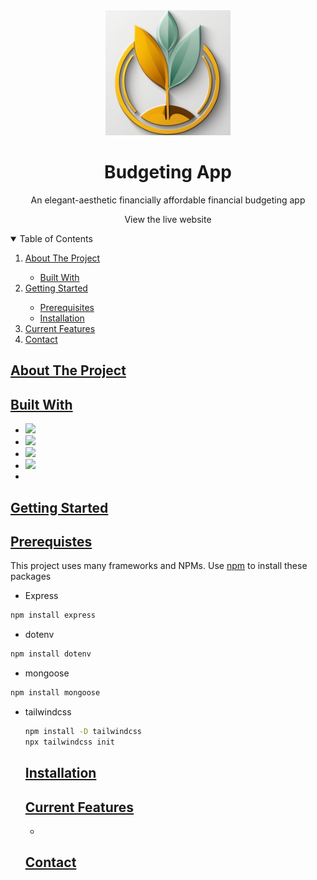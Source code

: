 <div align = "center">
  <img src = "https://github.com/kenaebus/Budgeting-App/blob/main/images/logo.png" width="200">
  <h1>Budgeting App</h1>
  <p>An elegant-aesthetic financially affordable financial budgeting app</p>
  <p>View the live website</p>
</div>

<details open>
  <summary>Table of Contents</summary>

  <ol>
    <li>
        <a href="#about_the_project">About The Project</a>
    </li>
      <ul>
        <li><a href="#built_with">Built With</a></li>
      </ul>
    </li>
    <li>
      <a href="#getting_started">Getting Started</a>
    </li>
      <ul>
        <li>
          <a href="#prerequisites">Prerequisites</a>
        </li>
        <li>
          <a href="#installation">Installation</a>
        </li>
      </ul>
    <li>
      <a href="#features">Current Features</a>
    </li>
    <li>
      <a href="#contact">Contact</a>
    </li>
  </ol>
</details>

<h2><a href="#about_the_project">About The Project</a></h2>
 
<h2><a href="#built_with">Built With</a></h2>
  <ul>
    <li>
      <a href = "https://www.mongodb.com/">
      <img src="https://img.shields.io/badge/MongoDB-4EA94B?style=for-the-badge&logo=mongodb&logoColor=white">
    </li>
    <li>
      <a href = "https://expressjs.com/">
      <img src="https://img.shields.io/badge/Express.js-404D59?style=for-the-badge">
    </li>
    <li>
      <a href="https://react.dev/">
      <img src="https://img.shields.io/badge/React-20232A?style=for-the-badge&logo=react&logoColor=61DAFB"
    </li>
    <li>
      <a href = "https://nodejs.org/en"/>
      <img src="https://img.shields.io/badge/Node.js-43853D?style=for-the-badge&logo=node.js&logoColor=white">
    </li>
    <li>
      <a href = "https://tailwindcss.com/"/>
      <img src"https://img.shields.io/badge/Tailwind_CSS-38B2AC?style=for-the-badge&logo=tailwind-css&logoColor=white">
    </li>
  </ul>

<h2><a href="#getting_started">Getting Started</a></h2>

<h2><a href="#prerequisites">Prerequistes</a></h2>
This project uses many frameworks and NPMs. Use <a href="https://nodejs.org/en">npm</a> to install these packages
<ul>
<li>Express</li>
</ul>

```bash
npm install express
```
<ul>
<li>dotenv</li>
</ul>

```bash
npm install dotenv
```
<ul>
<li>mongoose</li>
</ul>

```bash
npm install mongoose
```

<ul>
<li>tailwindcss</li>
</u;>

```bash
npm install -D tailwindcss
npx tailwindcss init
```

<h2><a href="#installation">Installation</a></h2>

<h2><a href="#features">Current Features</a></h2>
<ul>
    <li></li>
</ul>

<h2><a href="#contact">Contact</a></h2>

